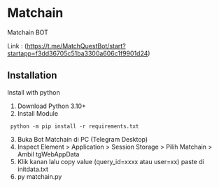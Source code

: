# Matchain
Matchain BOT

Link : (https://t.me/MatchQuestBot/start?startapp=f3dd36705c51ba3300a606c1f9901d24)

## Installation

Install with python

  1. Download Python 3.10+
  2. Install Module
  ```
   python -m pip install -r requirements.txt
   ```
  3. Buka Bot Matchain di PC (Telegram Desktop)
  4. Inspect Element > Application > Session Storage > Pilih Matchain > Ambil tgWebAppData
  5. Klik kanan lalu copy value (query_id=xxxx atau user=xx) paste di initdata.txt
  6. py matchain.py
